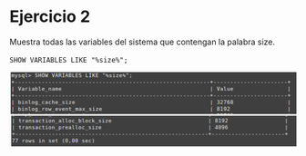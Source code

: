# Ejercicio 2
Muestra todas las variables del sistema que contengan la palabra size.

`SHOW VARIABLES LIKE "%size%";`

![Principio comando ej2](ej2b.png)
![Final comando ej2](ej2.png)